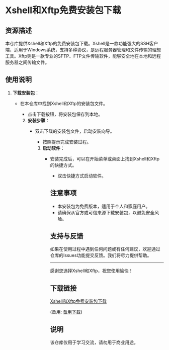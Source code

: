 # Xshell和Xftp免费安装包下载

## 资源描述

本仓库提供Xshell和Xftp的免费安装包下载。Xshell是一款功能强大的SSH客户端，适用于Windows系统，支持多种协议，是远程服务器管理和文件传输的理想工具。Xftp则是一款专业的SFTP、FTP文件传输软件，能够安全地在本地和远程服务器之间传输文件。

## 使用说明

1. **下载安装包**：
   - 在本仓库中找到Xshell和Xftp的安装包文件。
      - 点击下载按钮，将安装包保存到本地。

      2. **安装步骤**：
         - 双击下载的安装包文件，启动安装向导。
            - 按照提示完成安装过程。

            3. **启动软件**：
               - 安装完成后，可以在开始菜单或桌面上找到Xshell和Xftp的快捷方式。
                  - 双击快捷方式启动软件。

                  ## 注意事项

                  - 本安装包为免费版本，适用于个人和家庭用户。
                  - 请确保从官方或可信来源下载安装包，以避免安全风险。

                  ## 支持与反馈

                  如果在使用过程中遇到任何问题或有任何建议，欢迎通过仓库的Issues功能提交反馈。我们将尽力提供帮助。

                  ---

                  感谢您选择Xshell和Xftp，祝您使用愉快！

                  ## 下载链接
                  [Xshell和Xftp免费安装包下载](https://pan.quark.cn/s/72764ce0ea3b) 

                  (备用: [备用下载](https://pan.baidu.com/s/1p-aQdbtw708-GzvWzJc7gQ?pwd=1234))

                  ## 说明

                  该仓库仅用于学习交流，请勿用于商业用途。
